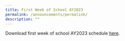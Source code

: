 ```yaml
---
title: First Week of School AY2023
permalink: /announcements/permalink/
description: ""
---
```

Download first week of school AY2023 schedule <a href="/files/Announcements/Booklist%20AY2023/Dunman Sec First Week Programme.pdf" target="_blank">here</a>.
